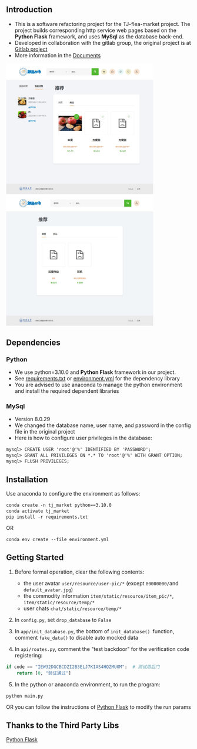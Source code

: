 ## Introduction

- This is a software refactoring project for the TJ-flea-market project.
  The project builds corresponding http service web pages based on the 
  **Python Flask** framework, and uses **MySql** as the database back-end.
- Developed in collaboration with the gitlab group, the original project is at 
  [Gitlab project](https://gitlab.com/tj-cs-swe/cs10102302-2022/tluafed/tj-flea-market-reconstruction)
- More information in the [Documents](/doc) 

<img src="/doc/1.jpg" width="400"/><img src="/doc/2.jpg" width="400"/>
## Dependencies

### Python
- We use python=3.10.0 and **Python Flask** framework in our project.
- See [requirements.txt](requirements.txt) or [environment.yml](environment.yml) 
  for the dependency library
- You are advised to use anaconda to manage the python environment and install the required 
  dependent libraries

### MySql

- Version 8.0.29
- We changed the database name, user name, and password in the config file in the original project
- Here is how to configure user privileges in the database:
```
mysql> CREATE USER 'root'@'%' IDENTIFIED BY 'PASSWORD';
mysql> GRANT ALL PRIVILEGES ON *.* TO 'root'@'%' WITH GRANT OPTION;
mysql> FLUSH PRIVILEGES;
```

## Installation

Use anaconda to configure the environment as follows:
```
conda create -n tj_market python==3.10.0
conda activate tj_market
pip install -r requirements.txt
```
OR
```
conda env create --file environment.yml
```


## Getting Started

1. Before formal operation, clear the following contents:
   - the user avatar ```user/resource/user-pic/*``` (except ```80000000/```and
     ```default_avatar.jpg```)
   - the commodity information ```item/static/resource/item_pic/*```, 
     ```item/static/resource/temp/*``` 
   - user chats ```chat/static/resource/temp/*``` 

2. In ```config.py```, set ```drop_database``` to ```False```
3. In ```app/init_database.py```, the bottom of ```init_database() ```function, 
   comment ```fake_data()``` to disable auto mocked data
4. In ```api/routes.py```, comment the "test backdoor" for the verification code registering: 
```python
if code == "IEW32DGCBCDZI2B3ELJ7KIAS4HQZMU0M":  # 测试用后门
    return [0, "验证通过"]
```

5. In the python or anaconda environment, to run the program:
```
python main.py
```
OR you can follow the instructions of [Python Flask](https://palletsprojects.com/p/flask/)
to modify the run params


## Thanks to the Third Party Libs

[Python Flask](https://flask.palletsprojects.com/en/2.2.x/#)
